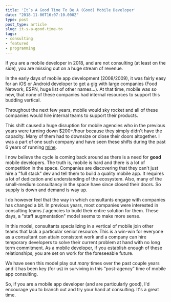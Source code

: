 ```yaml
---
title: 'It`s A Good Time To Be A (Good) Mobile Developer'
date: "2018-11-06T16:07:10.000Z"
type: post 
post_type: article
slug: it-s-a-good-time-to
tags: 
- consulting
- featured
- programming
---
```

If you are a mobile developer in 2018, and are not consulting (at least on the side), you are missing out on a huge stream of revenue.

In the early days of mobile app development (2008/2009), it was fairly easy for an iOS or Android developer to get a gig with large companies (Food Network, ESPN, huge list of other names…).  At that time, mobile was so new, that none of these companies had internal resources to support this budding vertical.

Throughout the next few years, mobile would sky rocket and all of these companies would hire internal teams to support their products.

This shift caused a huge disruption for mobile agencies who in the previous years were turning down $200+/hour because they simply didn&#39;t have the capacity. Many of them had to downsize or close their doors altogether. I was a part of one such company and have seen these shifts during the past 6 years of running [mine](http://pixegon.com).

I now believe the cycle is coming back around as there is a need for **good** mobile developers.  The truth is, mobile is hard and there is a lot of competition in the space. Companies are discovering that they can&#39;t just hire a &quot;full stack&quot; dev and tell them to build a quality mobile app.  It requires a lot of dedication and understanding of the ecosystem. Also, many of the small-medium consultancy in the space have since closed their doors. So supply is down and demand is way up.

I do however feel that the way in which consultants engage with companies has changed a bit.  In previous years, most companies were interested in consulting teams / agencies to build their entire solution for them.  These days, a &quot;staff augmentation&quot; model seems to make more sense.

In this model, consultants specializing in a vertical of mobile join other teams that lack a particular senior resource.  This is a win-win for everyone as a consultant can attain consistent work and a company can hire temporary developers to solve their current problem at hand with no long term commitment. As a mobile developer, if you establish enough of these relationships, you are set on work for the foreseeable future.

We have seen this model play out _many_ times over the past couple years and it has been key (for us) in surviving in this “post-agency” time of mobile app consulting.

So, if you are a mobile app developer (and are particularly good), I&#39;d encourage you to branch out and try your hand at consulting. It&#39;s a great time.
